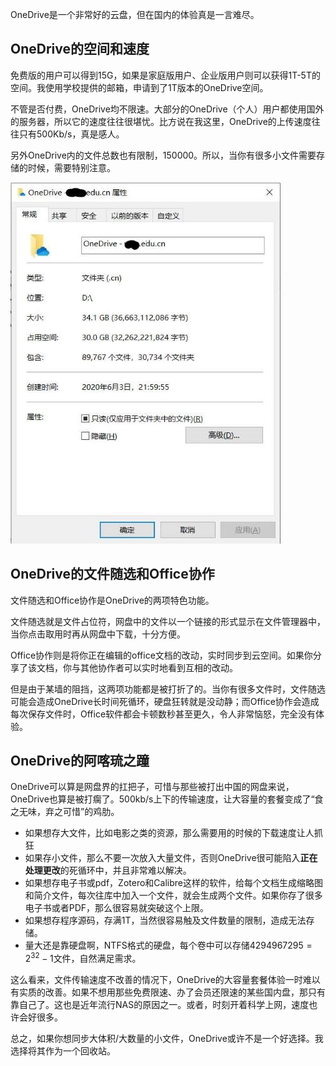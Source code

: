 OneDrive是一个非常好的云盘，但在国内的体验真是一言难尽。

## OneDrive的空间和速度

免费版的用户可以得到15G，如果是家庭版用户、企业版用户则可以获得1T-5T的空间。我使用学校提供的邮箱，申请到了1T版本的OneDrive空间。

不管是否付费，OneDrive均不限速。大部分的OneDrive（个人）用户都使用国外的服务器，所以它的速度往往很堪忧。比方说在我这里，OneDrive的上传速度往往只有500Kb/s，真是感人。

另外OneDrive内的文件总数也有限制，150000。所以，当你有很多小文件需要存储的时候，需要特别注意。

![小文件太多](https://github.com/PeaceBomber/blog/raw/master/04-Software/_posts/2020-06-05-OneDrive-1.png)

## OneDrive的文件随选和Office协作

文件随选和Office协作是OneDrive的两项特色功能。

文件随选就是文件占位符，网盘中的文件以一个链接的形式显示在文件管理器中，当你点击取用时再从网盘中下载，十分方便。

Office协作则是将你正在编辑的office文档的改动，实时同步到云空间。如果你分享了该文档，你与其他协作者可以实时地看到互相的改动。

但是由于某墙的阻挡，这两项功能都是被打折了的。当你有很多文件时，文件随选可能会造成OneDrive长时间死循环，硬盘狂转就是没动静；而Office协作会造成每次保存文件时，Office软件都会卡顿数秒甚至更久，令人非常恼怒，完全没有体验。


## OneDrive的阿喀琉之蹱

OneDrive可以算是网盘界的扛把子，可惜与那些被打出中国的网盘来说，OneDrive也算是被打瘸了。500kb/s上下的传输速度，让大容量的套餐变成了“食之无味，弃之可惜”的鸡肋。

- 如果想存大文件，比如电影之类的资源，那么需要用的时候的下载速度让人抓狂
- 如果存小文件，那么不要一次放入大量文件，否则OneDrive很可能陷入**正在处理更改**的死循环中，并且非常难以解决。
- 如果想存电子书或pdf，Zotero和Calibre这样的软件，给每个文档生成缩略图和简介文件，每次往库中加入一个文件，就会生成两个文件。如果你存了很多电子书或者PDF，那么很容易就突破这个上限。
- 如果想存程序源码，存满1T，当然很容易触及文件数量的限制，造成无法存储。
- 量大还是靠硬盘啊，NTFS格式的硬盘，每个卷中可以存储$4294967295=2^{32}-1$文件，自然满足需求。
  
这么看来，文件传输速度不改善的情况下，OneDrive的大容量套餐体验一时难以有实质的改善。如果不想用那些免费限速、办了会员还限速的某些国内盘，那只有靠自己了。这也是近年流行NAS的原因之一。或者，时刻开着科学上网，速度也许会好很多。

总之，如果你想同步大体积/大数量的小文件，OneDrive或许不是一个好选择。我选择将其作为一个回收站。
